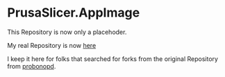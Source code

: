 # PrusaSlicer.AppImage

This Repository is now only a placehoder.

My real Repository is now [here](https://github.com/gneiss15/PrusaSlicer.AppImage)

I keep it here for folks that searched for forks from the original Repository from [probonopd](https://github.com/probonopd/PrusaSlicer.AppImage).
